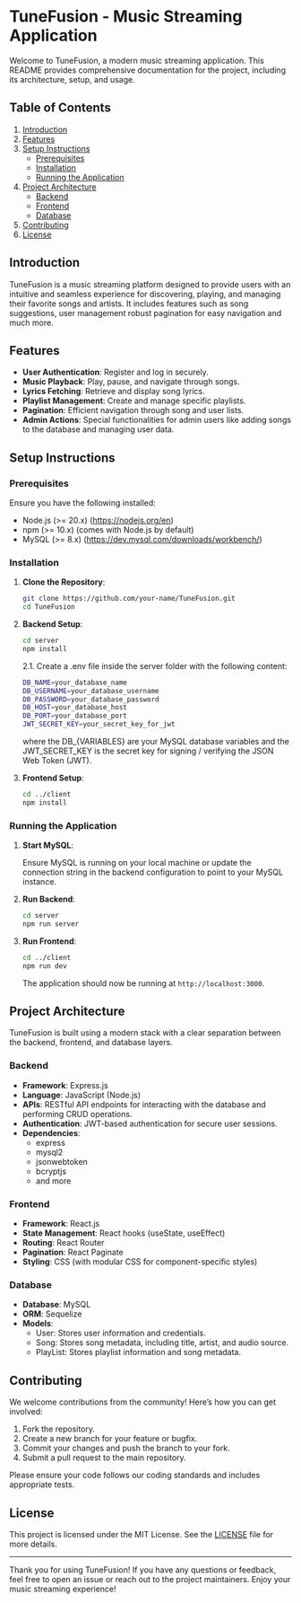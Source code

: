 # TuneFusion - Music Streaming Application

Welcome to TuneFusion, a modern music streaming application. This README provides comprehensive documentation for the project, including its architecture, setup, and usage.

## Table of Contents

1. [Introduction](#introduction)
2. [Features](#features)
3. [Setup Instructions](#setup-instructions)
   - [Prerequisites](#prerequisites)
   - [Installation](#installation)
   - [Running the Application](#running-the-application)
4. [Project Architecture](#project-architecture)
   - [Backend](#backend)
   - [Frontend](#frontend)
   - [Database](#database)
5. [Contributing](#contributing)
6. [License](#license)

## Introduction

TuneFusion is a music streaming platform designed to provide users with an intuitive and seamless experience for discovering, playing, and managing their favorite songs and artists. It includes features such as song suggestions, user management robust pagination for easy navigation and much more.

## Features

- **User Authentication**: Register and log in securely.
- **Music Playback**: Play, pause, and navigate through songs.
- **Lyrics Fetching**: Retrieve and display song lyrics.
- **Playlist Management**: Create and manage specific playlists.
- **Pagination**: Efficient navigation through song and user lists.
- **Admin Actions**: Special functionalities for admin users like adding songs to the database and managing user data.

## Setup Instructions

### Prerequisites

Ensure you have the following installed:

- Node.js (>= 20.x) (https://nodejs.org/en)
- npm (>= 10.x) (comes with Node.js by default)
- MySQL (>= 8.x) (https://dev.mysql.com/downloads/workbench/)

### Installation

1. **Clone the Repository**:

   ```bash
   git clone https://github.com/your-name/TuneFusion.git
   cd TuneFusion
   ```

2. **Backend Setup**:

   ```bash
   cd server
   npm install
   ```
    2.1. Create a .env file inside the server folder with the following content:

   ```bash
   DB_NAME=your_database_name
   DB_USERNAME=your_database_username
   DB_PASSWORD=your_database_password
   DB_HOST=your_database_host
   DB_PORT=your_database_port
   JWT_SECRET_KEY=your_secret_key_for_jwt
   ```
   where the DB_{VARIABLES} are your MySQL database variables and the JWT_SECRET_KEY is    the secret key for signing / verifying the JSON Web Token (JWT).
3. **Frontend Setup**:

   ```bash
   cd ../client
   npm install
   ```

### Running the Application

1. **Start MySQL**:

   Ensure MySQL is running on your local machine or update the connection string in the backend configuration to point to your MySQL instance.

2. **Run Backend**:

   ```bash
   cd server
   npm run server
   ```

3. **Run Frontend**:

   ```bash
   cd ../client
   npm run dev
   ```

   The application should now be running at `http://localhost:3000`.

## Project Architecture

TuneFusion is built using a modern stack with a clear separation between the backend, frontend, and database layers.

### Backend

- **Framework**: Express.js
- **Language**: JavaScript (Node.js)
- **APIs**: RESTful API endpoints for interacting with the database and performing CRUD operations.
- **Authentication**: JWT-based authentication for secure user sessions.
- **Dependencies**:
  - express
  - mysql2
  - jsonwebtoken
  - bcryptjs
  - and more

### Frontend

- **Framework**: React.js
- **State Management**: React hooks (useState, useEffect)
- **Routing**: React Router
- **Pagination**: React Paginate
- **Styling**: CSS (with modular CSS for component-specific styles)

### Database

- **Database**: MySQL
- **ORM**: Sequelize
- **Models**:
  - User: Stores user information and credentials.
  - Song: Stores song metadata, including title, artist, and audio source.
  - PlayList: Stores playlist information and song metadata.

## Contributing

We welcome contributions from the community! Here’s how you can get involved:

1. Fork the repository.
2. Create a new branch for your feature or bugfix.
3. Commit your changes and push the branch to your fork.
4. Submit a pull request to the main repository.

Please ensure your code follows our coding standards and includes appropriate tests.

## License

This project is licensed under the MIT License. See the [LICENSE](LICENSE) file for more details.

---

Thank you for using TuneFusion! If you have any questions or feedback, feel free to open an issue or reach out to the project maintainers. Enjoy your music streaming experience!
